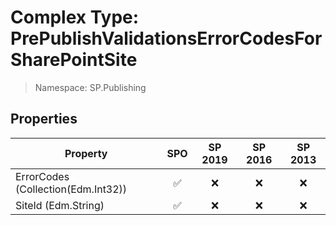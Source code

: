 # Complex Type: PrePublishValidationsErrorCodesForSharePointSite

> Namespace: SP.Publishing

## Properties

Property | SPO | SP 2019 | SP 2016 | SP 2013
----------|:---:|:-------:|:-------:|:-------:
ErrorCodes (Collection(Edm.Int32)) | ✅ | ❌ | ❌ | ❌
SiteId (Edm.String) | ✅ | ❌ | ❌ | ❌